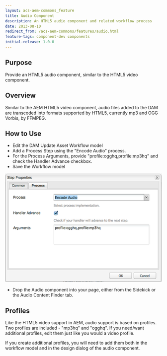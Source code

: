 ```yaml
---
layout: acs-aem-commons_feature
title: Audio Component
description: An HTML5 audio component and related workflow process
date: 2013-08-10
redirect_from: /acs-aem-commons/features/audio.html
feature-tags: component-dev components
initial-release: 1.0.0
---
```


## Purpose

Provide an HTML5 audio component, similar to the HTML5 video component.

## Overview

Similar to the AEM HTML5 video component, audio files added to the DAM are transcoded into formats supported by HTML5, currently mp3 and OGG Vorbis, by FFMPEG.

## How to Use

* Edit the DAM Update Asset Workflow model
* Add a Process Step using the "Encode Audio" process.
* For the Process Arguments, provide "profile:ogghq,profile:mp3hq" and check the Handler Advance checkbox.
* Save the Workflow model

![Audio Component - Workflow Dialog](images/workflow-dialog.png)

* Drop the Audio component into your page, either from the Sidekick or the Audio Content Finder tab.

## Profiles

Like the HTML5 video support in AEM, audio support is based on profiles. Two profiles are included - "mp3hq" and "ogghq". If you need/want additional profiles, edit them just like you would a video profile.

If you create additional profiles, you will need to add them both in the workflow model and in the design dialog of the audio component.
